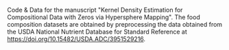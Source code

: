 Code & Data for the manuscript "Kernel Density Estimation for Compositional Data with Zeros via Hypersphere Mapping". The food composition datasets are obtained by preprocessing the data obtained from the USDA National Nutrient Database for Standard Reference at https://doi.org/10.15482/USDA.ADC/3951529216. 
